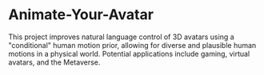 # Animate-Your-Avatar
This project improves natural language control of 3D avatars using a "conditional" human motion prior, allowing for diverse and plausible human motions in a physical world. Potential applications include gaming, virtual avatars, and the Metaverse.
